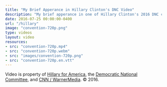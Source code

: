 ```yaml
---
title: "My Brief Apperance in Hillary Clinton's DNC Video"
description: "My brief apperance in one of Hillary Clinton's 2016 DNC convention videos on substance abuse."
date: 2016-07-25 00:00:00-0400
url: "/hillary"
image: "convention-720p.png"
type: videos
layout: video
resources:
- src: "convention-720p.mp4"
- src: "convention-720p.webm"
- src: "images/convention-720p.png"
- src: "convention-720p.en.vtt"
---
```


Video is property of [Hillary for America](https://www.hillaryclinton.com/), the [Democratic National Committee](https://democrats.org/), and [CNN / WarnerMedia](http://cnnpressroom.blogs.cnn.com/). &copy; 2016.
